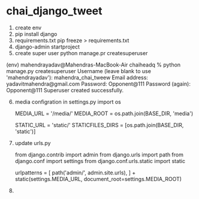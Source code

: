 # chai_django_tweet

1. create env 
2. pip install django
3. requirements.txt  pip freeze > requirements.txt
4. django-admin startproject <project name> 
5. create super user    python manage.pr createsuperuser
<username>
<email>
<password>
(env) mahendrayadav@Mahendras-MacBook-Air chaiheadq % python manage.py createsuperuser
Username (leave blank to use 'mahendrayadav'): mahendra_chai_tweew
Email address: yadavitmahendra@gmail.com
Password: Opponent@111
Password (again): Opponent@111
Superuser created successfully.

6. media configration in settings.py
    import os


    MEDIA_URL = '/media/'
    MEDIA_ROOT = os.path.join(BASE_DIR, 'media')

    STATIC_URL = 'static/'
    STATICFILES_DIRS = [os.path.join(BASE_DIR, 'static')]

7. update urls.py

    from django.contrib import admin
    from django.urls import path
    from django.conf import settings
    from django.conf.urls.static import static


    urlpatterns = [
        path('admin/', admin.site.urls),
    ] + static(settings.MEDIA_URL, document_root=settings.MEDIA_ROOT)

8. 